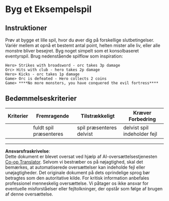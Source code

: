 <!--
CO_OP_TRANSLATOR_METADATA:
{
  "original_hash": "24201cf428c7edba1ccec2a78a0dd8f8",
  "translation_date": "2025-08-26T22:09:33+00:00",
  "source_file": "6-space-game/6-end-condition/assignment.md",
  "language_code": "da"
}
-->
# Byg et Eksempelspil

## Instruktioner

Prøv at bygge et lille spil, hvor du øver dig på forskellige slutbetingelser. Variér mellem at opnå et bestemt antal point, helten mister alle liv, eller alle monstre bliver besejret. Byg noget simpelt som et konsolbaseret eventyrspil. Brug nedenstående spilflow som inspiration:

```
Hero> Strikes with broadsword - orc takes 3p damage
Orc> Hits with club - hero takes 2p damage
Hero> Kicks - orc takes 1p damage
Game> Orc is defeated - Hero collects 2 coins
Game> ****No more monsters, you have conquered the evil fortress****
```

## Bedømmelseskriterier

| Kriterier | Fremragende           | Tilstrækkeligt              | Kræver Forbedring          |
| --------- | --------------------- | --------------------------- | -------------------------- |
|           | fuldt spil præsenteres | spil præsenteres delvist    | delvist spil indeholder fejl |

---

**Ansvarsfraskrivelse**:  
Dette dokument er blevet oversat ved hjælp af AI-oversættelsestjenesten [Co-op Translator](https://github.com/Azure/co-op-translator). Selvom vi bestræber os på nøjagtighed, skal det bemærkes, at automatiserede oversættelser kan indeholde fejl eller unøjagtigheder. Det originale dokument på dets oprindelige sprog bør betragtes som den autoritative kilde. For kritisk information anbefales professionel menneskelig oversættelse. Vi påtager os ikke ansvar for eventuelle misforståelser eller fejltolkninger, der opstår som følge af brugen af denne oversættelse.